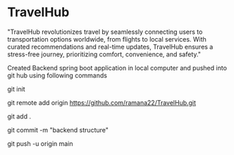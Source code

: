 # TravelHub
"TravelHub revolutionizes travel by seamlessly connecting users to transportation options worldwide, from flights to local services. With curated recommendations and real-time updates, TravelHub ensures a stress-free journey, prioritizing comfort, convenience, and safety."

Created Backend spring boot application in local computer and pushed into git hub using following commands 

git init 

git remote add origin https://github.com/ramana22/TravelHub.git 

git add .

git commit -m "backend structure"

git push -u origin main
